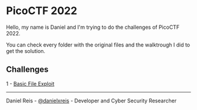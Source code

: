 # PicoCTF 2022

Hello, my name is Daniel and I'm trying to do the challenges of PicoCTF 2022. 

You can check every folder with the original files and the walktrough I did to get the solution.

## Challenges

1 - [Basic File Exploit](basic-file-exploit/basic-file-exploit.MD)

---
Daniel Reis - [@danielxreis](https://twitter.com/DanielXReis) - Developer and Cyber Security Researcher
